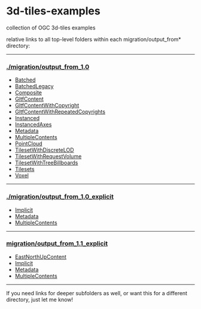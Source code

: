 # 3d-tiles-examples
collection of OGC 3d-tiles examples

relative links to all top-level folders within each migration/output_from* directory:

---

### [./migration/output_from_1.0](./migration/output_from_1.0)

- [Batched](migration/output_from_1.0/Batched)
- [BatchedLegacy](migration/output_from_1.0/BatchedLegacy)
- [Composite](migration/output_from_1.0/Composite)
- [GltfContent](migration/output_from_1.0/GltfContent)
- [GltfContentWithCopyright](migration/output_from_1.0/GltfContentWithCopyright)
- [GltfContentWithRepeatedCopyrights](migration/output_from_1.0/GltfContentWithRepeatedCopyrights)
- [Instanced](migration/output_from_1.0/Instanced)
- [InstancedAxes](migration/output_from_1.0/InstancedAxes)
- [Metadata](migration/output_from_1.0/Metadata)
- [MultipleContents](migration/output_from_1.0/MultipleContents)
- [PointCloud](migration/output_from_1.0/PointCloud)
- [TilesetWithDiscreteLOD](migration/output_from_1.0/TilesetWithDiscreteLOD)
- [TilesetWithRequestVolume](migration/output_from_1.0/TilesetWithRequestVolume)
- [TilesetWithTreeBillboards](migration/output_from_1.0/TilesetWithTreeBillboards)
- [Tilesets](migration/output_from_1.0/Tilesets)
- [Voxel](migration/output_from_1.0/Voxel)

---

### [./migration/output_from_1.0_explicit](./migration/output_from_1.0_explicit)

- [Implicit](migration/output_from_1.0_explicit/Implicit)
- [Metadata](migration/output_from_1.0_explicit/Metadata)
- [MultipleContents](migration/output_from_1.0_explicit/MultipleContents)

---

### [migration/output_from_1.1_explicit](migration/output_from_1.1_explicit)

- [EastNorthUpContent](migration/output_from_1.1_explicit/EastNorthUpContent)
- [Implicit](migration/output_from_1.1_explicit/Implicit)
- [Metadata](migration/output_from_1.1_explicit/Metadata)
- [MultipleContents](migration/output_from_1.1_explicit/MultipleContents)

---

If you need links for deeper subfolders as well, or want this for a different directory, just let me know!
